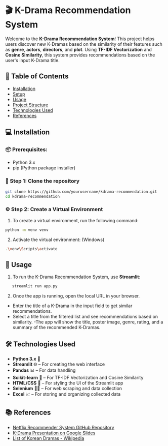 # 🎬 K-Drama Recommendation System

Welcome to the **K-Drama Recommendation System**! This project helps users discover new K-Dramas based on the similarity of their features such as **genre**, **actors**, **directors**, and **plot**. Using **TF-IDF Vectorization** and **Cosine Similarity**, this system provides recommendations based on the user's input K-Drama title.

## 📑 Table of Contents
- [Installation](#installation)
- [Setup](#setup)
- [Usage](#usage)
- [Project Structure](#project-structure)
- [Technologies Used](#technologies-used)
- [References](#references-used)

## 💻 Installation

### 📦 Prerequisites:
- Python 3.x
- pip (Python package installer)

### 🔽 Step 1: Clone the repository
```bash
git clone https://github.com/yourusername/kdrama-recommendation.git
cd kdrama-recommendation
```

### ⚙️ Step 2: Create a Virtual Environment
1. To create a virtual environment, run the following command:
```bash
python -m venv venv
```
2. Activate the virtual environment: (Windows)
```bash
.\venv\Scripts\activate 
```
## 🚀 Usage

1. To run the K-Drama Recommendation System, use **Streamlit**:
```bash
   streamlit run app.py
```
2. Once the app is running, open the local URL in your browser.

- Enter the title of a K-Drama in the input field to get similar recommendations.
- Select a title from the filtered list and see recommendations based on similarity.
-The app will show the title, poster image, genre, rating, and a summary of the recommended K-Dramas.

## 🛠️ Technologies Used

- **Python 3.x** 🐍
- **Streamlit** 🌐 – For creating the web interface
- **Pandas** 📊 – For data handling
- **Scikit-learn** 🔧 – For TF-IDF Vectorization and Cosine Similarity
- **HTML/CSS** 🎨 – For styling the UI of the Streamlit app
- **Selenium** 🧑‍💻 – For web scraping and data collection
- **Excel** 📈 – For storing and organizing collected data
## 📚 References

- [Netflix Recommender System GitHub Repository](https://github.com/aravind0402/netflix_recommender)
- [K-Drama Presentation on Google Slides](https://docs.google.com/presentation/d/1L2oTeLCcCUhKpN-N1U_s9oXZq3NeXnXy9SNoO9Nekig/edit#slide=id.gd109d3e046_0_100)
- [List of Korean Dramas - Wikipedia](https://en.wikipedia.org/wiki/List_of_Korean_dramas)
